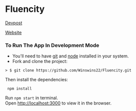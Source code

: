 # Fluencity

[Devpost](https://devpost.com/software/fluencity)

[Website](https://winswins22.github.io/Fluencity/)

### To Run The App In Development Mode

* You'll need to have [git](https://git-scm.com/) and [node](https://nodejs.org/en/) installed in your system.
* Fork and clone the project:

```
> $ git clone https://github.com/Winswins22/Fluencity.git
```

Then install the dependencies:

```
 npm install
```

Run `npm start` in terminal. <br>
Open [http://localhost:3000](http://localhost:3000) to view it in the browser.
